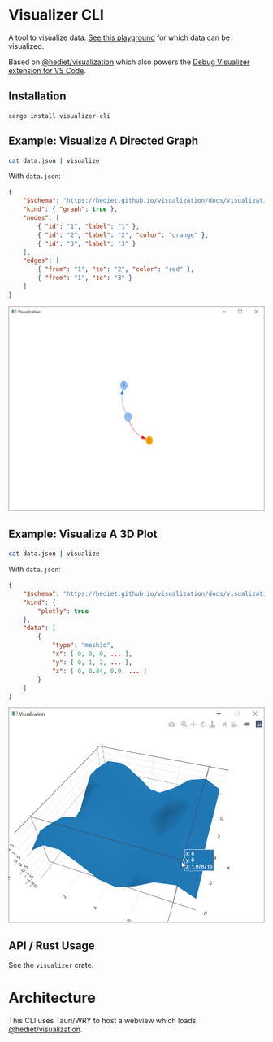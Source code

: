 # Visualizer CLI

A tool to visualize data.
[See this playground](https://hediet.github.io/visualization/) for which data can be visualized.

Based on [@hediet/visualization](https://github.com/hediet/visualization) which also powers
the [Debug Visualizer extension for VS Code](https://github.com/hediet/vscode-debug-visualizer).

## Installation

```
cargo install visualizer-cli
```

## Example: Visualize A Directed Graph

```sh
cat data.json | visualize
```

With `data.json`:

```json
{
    "$schema": "https://hediet.github.io/visualization/docs/visualization-data-schema.json",
    "kind": { "graph": true },
    "nodes": [
        { "id": "1", "label": "1" },
        { "id": "2", "label": "2", "color": "orange" },
        { "id": "3", "label": "3" }
    ],
    "edges": [
        { "from": "1", "to": "2", "color": "red" },
        { "from": "1", "to": "3" }
    ]
}
```

![Screenshot](./docs/screenshot-dag.png)

## Example: Visualize A 3D Plot

```sh
cat data.json | visualize
```

With `data.json`:

```json
{
    "$schema": "https://hediet.github.io/visualization/docs/visualization-data-schema.json",
    "kind": {
        "plotly": true
    },
    "data": [
        {
            "type": "mesh3d",
            "x": [ 0, 0, 0, ... ],
            "y": [ 0, 1, 2, ... ],
            "z": [ 0, 0.84, 0.9, ... ]
        }
    ]
}

```

![Screenshot](./docs/screenshot-plot3d.png)

## API / Rust Usage

See the `visualizer` crate.

# Architecture

This CLI uses Tauri/WRY to host a webview which loads [@hediet/visualization](https://github.com/hediet/visualization).
